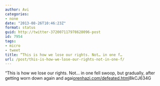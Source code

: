 ```yaml
---
author: Avi
categories:
- none
date: "2013-08-26T10:46:23Z"
format: status
guid: http://twitter-372007117978628096-post
id: 7954
tags:
- micro
- tweet
title: “This is how we lose our rights. Not… in one f…
url: /post/this-is-how-we-lose-our-rights-not-in-one-f/
---
```

“This is how we lose our rights. Not… in one fell swoop, but gradually, after getting worn down again and agai[orenhazi.com/defeated.html](http://orenhazi.com/defeated.html)8kCJ634G